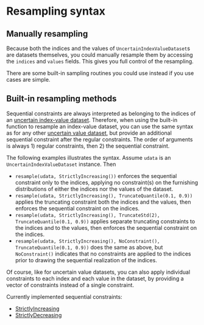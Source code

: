 
# Resampling syntax

## Manually resampling 

Because both the indices and the values of `UncertainIndexValueDataset`s are 
datasets themselves, you could manually resample them by accessing the `indices` and 
`values` fields. This gives you full control of the resampling. 

There are some built-in sampling routines you could use instead if you use cases are simple.

## Built-in resampling methods 

Sequential constraints are always interpreted as belonging to the indices of an 
[uncertain index-value dataset](../../uncertain_datasets/uncertain_indexvalue_dataset.md). 
Therefore, when using the built-in function to resample an index-value dataset, you can use 
the same syntax as for any other 
[uncertain value dataset](../../uncertain_datasets/uncertain_value_dataset.md),
but provide an additional sequential constraint after the regular constraints. The 
order of arguments is always 1) regular constraints, then 2) the sequential constraint.

The following examples illustrates the syntax. Assume `udata` is an 
`UncertainIndexValueDataset` instance. Then

- `resample(udata, StrictlyIncreasing())` enforces the sequential constraint only to the 
    indices, applying no constraint(s) on the furnishing distributions of either the 
    indices nor the values of the dataset.
- `resample(udata, StrictlyIncreasing(), TruncateQuantile(0.1, 0.9))` applies the truncating 
    constraint both the indices and the values, then enforces the sequential constraint 
    on the indices. 
- `resample(udata, StrictlyIncreasing(), TruncateStd(2), TruncateQuantile(0.1, 0.9))` 
    applies separate truncating constraints to the indices and to the values, then 
    enforces the sequential constraint on the indices. 
- `resample(udata, StrictlyIncreasing(), NoConstraint(), TruncateQuantile(0.1, 0.9))` does 
    the same as above, but `NoConstraint()` indicates that no constraints are applied to 
    the indices prior to drawing the sequential realization of the indices. 

Of course, like for uncertain value datasets, you can also apply individual constraints to 
each index and each value in the dataset, by providing a vector of constraints instead 
of a single constraint.

Currently implemented sequential constraints: 

- [StrictlyIncreasing](strictly_increasing.md) 
- [StrictlyDecreasing](strictly_decreasing.md)
